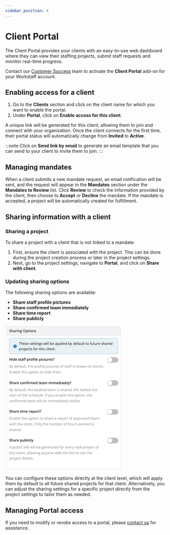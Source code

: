 ```yaml
---
sidebar_position: 4
---
```


# Client Portal

The Client Portal provides your clients with an easy-to-use web dashboard where they can view their staffing projects, submit staff requests and monitor real-time progress.

Contact our [Customer Success](mailto:customer.success@workstaff.app) team to activate the **Client Portal** add-on for your Workstaff account.

## Enabling access for a client

1. Go to the **Clients** section and click on the client name for which you want to enable the portal.
2. Under **Portal**, click on **Enable access for this client**.

A unique link will be generated for this client, allowing them to join and connect with your organization.
Once the client connects for the first time, their portal status will automatically change from **Invited** to **Active**.

:::note
Click on **Send link by email** to generate an email template that you can send to your client to invite them to join.
:::

## Managing mandates

When a client submits a new mandate request, an email notification will be sent, and the request will appear in the **Mandates** section under the **Mandates to Review** list. Click **Review** to check the information provided by the client, then choose to **Accept** or **Decline** the mandate. If the mandate is accepted, a project will be automatically created for fulfillment.

## Sharing information with a client

### Sharing a project

To share a project with a client that is not linked to a mandate:
1. First, ensure the client is associated with the project. This can be done during the project creation process or later in the project settings.
2. Next, go to the project settings, navigate to **Portal**, and click on **Share with client**.

### Updating sharing options

The following sharing options are available:
- **Share staff profile pictures**
- **Share confirmed team immediately**
- **Share time report**
- **Share publicly**

![Sharing options](./Images/sharing-options.png)

You can configure these options directly at the client level, which will apply them by default to all future shared projects for that client. Alternatively, you can adjust the sharing settings for a specific project directly from the project settings to tailor them as needed.

## Managing Portal access

If you need to modify or revoke access to a portal, please [contact us](mailto:support@workstaff.app) for assistance.